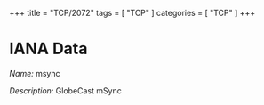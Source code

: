 +++
title = "TCP/2072"
tags = [ "TCP" ]
categories = [ "TCP" ]
+++

# IANA Data

_Name:_ msync

_Description:_ GlobeCast mSync

